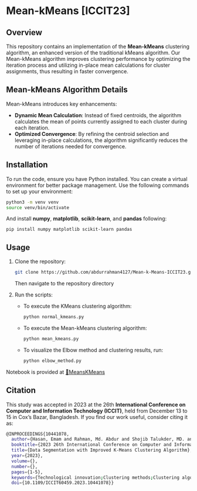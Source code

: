 # Mean-kMeans [ICCIT23]

## Overview

This repository contains an implementation of the **Mean-kMeans** clustering algorithm, an enhanced version of the traditional kMeans algorithm. Our Mean-kMeans algorithm improves clustering performance by optimizing the iteration process and utilizing in-place mean calculations for cluster assignments, thus resulting in faster convergence.

## Mean-kMeans Algorithm Details

Mean-kMeans introduces key enhancements:

- **Dynamic Mean Calculation**: Instead of fixed centroids, the algorithm calculates the mean of points currently assigned to each cluster during each iteration.
- **Optimized Convergence**: By refining the centroid selection and leveraging in-place calculations, the algorithm significantly reduces the number of iterations needed for convergence.


## Installation

To run the code, ensure you have Python installed. You can create a virtual environment for better package management. Use the following commands to set up your environment:

```bash
python3 -m venv venv
source venv/bin/activate
```
And install **numpy**, **matplotlib**, **scikit-learn**, and **pandas** following:
```
pip install numpy matplotlib scikit-learn pandas
```

## Usage

1. Clone the repository:

   ```bash
   git clone https://github.com/abdurrahman4127/Mean-k-Means-ICCIT23.git
   ```
   Then navigate to the repository directory

2. Run the scripts:
   
   - To execute the KMeans clustering algorithm:

     ```bash
     python normal_kmeans.py
     ```

   - To execute the Mean-kMeans clustering algorithm:

     ```bash
     python mean_kmeans.py
     ```

   - To visualize the Elbow method and clustering results, run:

     ```bash
     python elbow_method.py
     ```

Notebook is provided at [📙MeansKMeans](https://github.com/abdurrahman4127/Mean-k-Means-ICCIT23/blob/main/MeansKMeans.ipynb)


## Citation

This study was accepted in 2023 at the 26th **International Conference on Computer and Information Technology (ICCIT)**, held from December 13 to 15 in Cox’s Bazar, Bangladesh. If you find our work useful, consider citing it as:

``` bash
@INPROCEEDINGS{10441078,
  author={Hasan, Emam and Rahman, Md. Abdur and Shojib Talukder, MD. and Utsho, Md Farnas and Shakhan, Md. and Farid, Dewan Md.},
  booktitle={2023 26th International Conference on Computer and Information Technology (ICCIT)}, 
  title={Data Segmentation with Improved K-Means Clustering Algorithm}, 
  year={2023},
  volume={},
  number={},
  pages={1-5},
  keywords={Technological innovation;Clustering methods;Clustering algorithms;Machine learning;Partitioning algorithms;Unsupervised learning;Convergence;Leaning by Observation;Partition-based Clustering;Unsupervised Learning},
  doi={10.1109/ICCIT60459.2023.10441078}}
```
